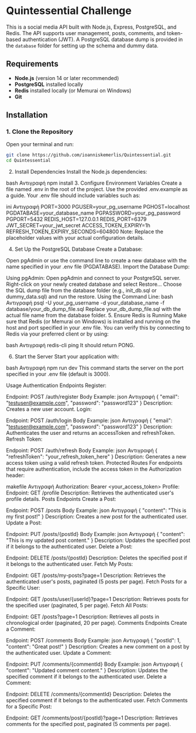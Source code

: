 # Quintessential Challenge

This is a social media API built with Node.js, Express, PostgreSQL, and Redis. The API supports user management, posts, comments, and token-based authentication (JWT). A PostgreSQL database dump is provided in the `database` folder for setting up the schema and dummy data.

## Requirements

- **Node.js** (version 14 or later recommended)
- **PostgreSQL** installed locally
- **Redis** installed locally (or Memurai on Windows)
- **Git**

## Installation

### 1. Clone the Repository

Open your terminal and run:

```bash
git clone https://github.com/ioanniskemerlis/Quintessential.git
cd Quintessential
```

2. Install Dependencies
Install the Node.js dependencies:

bash
Αντιγραφή
npm install
3. Configure Environment Variables
Create a file named .env in the root of the project. Use the provided .env.example as a guide. Your .env file should include variables such as:

ini
Αντιγραφή
PORT=3000
PGUSER=your_pg_username
PGHOST=localhost
PGDATABASE=your_database_name
PGPASSWORD=your_pg_password
PGPORT=5432
REDIS_HOST=127.0.0.1
REDIS_PORT=6379
JWT_SECRET=your_jwt_secret
ACCESS_TOKEN_EXPIRY=1h
REFRESH_TOKEN_EXPIRY_SECONDS=604800
Note: Replace the placeholder values with your actual configuration details.

4. Set Up the PostgreSQL Database
Create a Database:

Open pgAdmin or use the command line to create a new database with the name specified in your .env file (PGDATABASE).
Import the Database Dump:

Using pgAdmin:
Open pgAdmin and connect to your PostgreSQL server.
Right-click on your newly created database and select Restore...
Choose the SQL dump file from the database folder (e.g., init_db.sql or dummy_data.sql) and run the restore.
Using the Command Line:
bash
Αντιγραφή
psql -U your_pg_username -d your_database_name -f database/your_db_dump_file.sql
Replace your_db_dump_file.sql with the actual file name from the database folder.
5. Ensure Redis is Running
Make sure that Redis (or Memurai on Windows) is installed and running on the host and port specified in your .env file. You can verify this by connecting to Redis via your preferred client or by using:

bash
Αντιγραφή
redis-cli ping
It should return PONG.

6. Start the Server
Start your application with:

bash
Αντιγραφή
npm run dev
This command starts the server on the port specified in your .env file (default is 3000).

Usage
Authentication Endpoints
Register:

Endpoint: POST /auth/register
Body Example:
json
Αντιγραφή
{
  "email": "testuser@example.com",
  "password": "password123"
}
Description: Creates a new user account.
Login:

Endpoint: POST /auth/login
Body Example:
json
Αντιγραφή
{
  "email": "testuser@example.com",
  "password": "password123"
}
Description: Authenticates the user and returns an accessToken and refreshToken.
Refresh Token:

Endpoint: POST /auth/refresh
Body Example:
json
Αντιγραφή
{
  "refreshToken": "your_refresh_token_here"
}
Description: Generates a new access token using a valid refresh token.
Protected Routes
For endpoints that require authentication, include the access token in the Authorization header:

makefile
Αντιγραφή
Authorization: Bearer <your_access_token>
Profile:
Endpoint: GET /profile
Description: Retrieves the authenticated user's profile details.
Posts Endpoints
Create a Post:

Endpoint: POST /posts
Body Example:
json
Αντιγραφή
{
  "content": "This is my first post!"
}
Description: Creates a new post for the authenticated user.
Update a Post:

Endpoint: PUT /posts/{postId}
Body Example:
json
Αντιγραφή
{
  "content": "This is my updated post content."
}
Description: Updates the specified post if it belongs to the authenticated user.
Delete a Post:

Endpoint: DELETE /posts/{postId}
Description: Deletes the specified post if it belongs to the authenticated user.
Fetch My Posts:

Endpoint: GET /posts/my-posts?page=1
Description: Retrieves the authenticated user's posts, paginated (5 posts per page).
Fetch Posts for a Specific User:

Endpoint: GET /posts/user/{userId}?page=1
Description: Retrieves posts for the specified user (paginated, 5 per page).
Fetch All Posts:

Endpoint: GET /posts?page=1
Description: Retrieves all posts in chronological order (paginated, 20 per page).
Comments Endpoints
Create a Comment:

Endpoint: POST /comments
Body Example:
json
Αντιγραφή
{
  "postId": 1,
  "content": "Great post!"
}
Description: Creates a new comment on a post by the authenticated user.
Update a Comment:

Endpoint: PUT /comments/{commentId}
Body Example:
json
Αντιγραφή
{
  "content": "Updated comment content."
}
Description: Updates the specified comment if it belongs to the authenticated user.
Delete a Comment:

Endpoint: DELETE /comments/{commentId}
Description: Deletes the specified comment if it belongs to the authenticated user.
Fetch Comments for a Specific Post:

Endpoint: GET /comments/post/{postId}?page=1
Description: Retrieves comments for the specified post, paginated (5 comments per page).